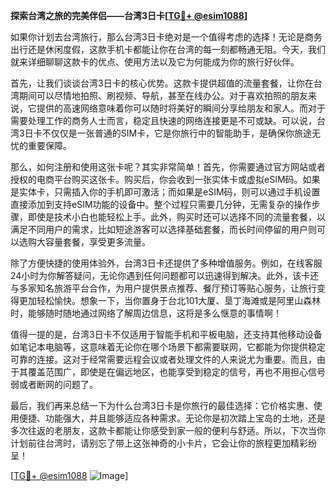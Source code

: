**探索台湾之旅的完美伴侣——台湾3日卡[[TG💪+ @esim1088](https://t.me/s/esim1088)]**

如果你计划去台湾旅行，那么台湾3日卡绝对是一个值得考虑的选择！无论是商务出行还是休闲度假，这款手机卡都能让你在台湾的每一刻都畅通无阻。今天，我们就来详细聊聊这款卡的优点、使用方法以及它为何能成为你的旅行好伙伴。

首先，让我们谈谈台湾3日卡的核心优势。这款卡提供超值的流量套餐，让你在台湾期间可以尽情地拍照、刷视频、导航，甚至在线办公。对于喜欢拍照的朋友来说，它提供的高速网络意味着你可以随时将美好的瞬间分享给朋友和家人。而对于需要处理工作的商务人士而言，稳定且快速的网络连接更是不可或缺。可以说，台湾3日卡不仅仅是一张普通的SIM卡，它是你旅行中的智能助手，是确保你旅途无忧的重要保障。

那么，如何注册和使用这张卡呢？其实非常简单！首先，你需要通过官方网站或者授权的电商平台购买这张卡。购买后，你会收到一张实体卡或虚拟eSIM码。如果是实体卡，只需插入你的手机即可激活；而如果是eSIM码，则可以通过手机设置直接添加到支持eSIM功能的设备中。整个过程只需要几分钟，无需复杂的操作步骤，即使是技术小白也能轻松上手。此外，购买时还可以选择不同的流量套餐，以满足不同用户的需求，比如短途游客可以选择基础套餐，而长时间停留的用户则可以选购大容量套餐，享受更多流量。

除了方便快捷的使用体验外，台湾3日卡还提供了多种增值服务。例如，在线客服24小时为你解答疑问，无论你遇到任何问题都可以迅速得到解决。此外，该卡还与多家知名旅游平台合作，为用户提供景点推荐、餐厅预订等贴心服务，让旅行变得更加轻松愉快。想象一下，当你置身于台北101大厦、垦丁海滩或是阿里山森林时，能够随时随地通过网络了解周边信息，这将是多么惬意的事情啊！

值得一提的是，台湾3日卡不仅适用于智能手机和平板电脑，还支持其他移动设备如笔记本电脑等，这意味着无论你在哪个场景下都需要联网，它都能为你提供稳定可靠的连接。这对于经常需要远程会议或者处理文件的人来说尤为重要。而且，由于其覆盖范围广，即使是在偏远地区，也能享受到稳定的信号，再也不用担心信号弱或者断网的问题了。

最后，我们再来总结一下为什么台湾3日卡是你旅行的最佳选择：它价格实惠、使用便捷、功能强大，并且能够适应各种需求。无论你是初次踏上宝岛的土地，还是多次往返的老朋友，这款卡都能让你感受到家一般的便利与舒适。所以，下次当你计划前往台湾时，请别忘了带上这张神奇的小卡片，它会让你的旅程更加精彩纷呈！

[[TG💪+ @esim1088](https://t.me/s/esim1088) ![Image](https://i.postimg.cc/4NQfJmqS/Snipaste-2025-05-13-00-14-12.png)]